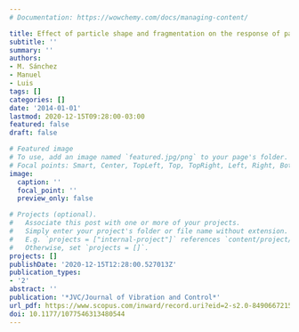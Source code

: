 ```yaml
---
# Documentation: https://wowchemy.com/docs/managing-content/

title: Effect of particle shape and fragmentation on the response of particle dampers
subtitle: ''
summary: ''
authors:
- M. Sánchez
- Manuel
- Luis
tags: []
categories: []
date: '2014-01-01'
lastmod: 2020-12-15T09:28:00-03:00
featured: false
draft: false

# Featured image
# To use, add an image named `featured.jpg/png` to your page's folder.
# Focal points: Smart, Center, TopLeft, Top, TopRight, Left, Right, BottomLeft, Bottom, BottomRight.
image:
  caption: ''
  focal_point: ''
  preview_only: false

# Projects (optional).
#   Associate this post with one or more of your projects.
#   Simply enter your project's folder or file name without extension.
#   E.g. `projects = ["internal-project"]` references `content/project/deep-learning/index.md`.
#   Otherwise, set `projects = []`.
projects: []
publishDate: '2020-12-15T12:28:00.527013Z'
publication_types:
- '2'
abstract: ''
publication: '*JVC/Journal of Vibration and Control*'
url_pdf: https://www.scopus.com/inward/record.uri?eid=2-s2.0-84906672150&doi=10.1177%2f1077546313480544&partnerID=40&md5=93fb1c96728c4a583c0d2b75fd344961
doi: 10.1177/1077546313480544
---
```

